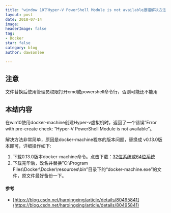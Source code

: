 ```yaml
---
title: "window 10下Hyper-V PowerShell Module is not available报错解决方法"
layout: post
date: 2018-07-14
image: 
headerImage: false
tag:
- Docker
star: false
category: blog
author: dawsonlee

---
```


  [1]:  https://blog.csdn.net/harxingxing/article/details/docker-machine-Windows-i386.exe
  [2]:  https://github.com/harxingxing/favorite/raw/master/docker/docker-machine-Windows-x86_64.exe


##  注意
文件替换后使用管理员权限打开cmd或powershell命令行，否则可能还不能用

##  本结内容
在win10使用docker-machine创建Hyper-v虚拟机时，返回了一个错误”Error with pre-create check: “Hyper-V PowerShell Module is not available”。

解决方法非常简单，原因是docker-machine程序的版本问题，替换成 v0.13.0版本即可，详细操作如下:

1.  下载0.13.0版本docker-machine命令。点击下载：[32位系统][1]或[64位系统][2]
2.  下载完毕后，改名并替换”C:\Program Files\Docker\Docker\resources\bin”目录下的“docker-machine.exe”的文件，原文件最好备份一下。


####  参考

*  [https://blog.csdn.net/harxingxing/article/details/80495841](https://blog.csdn.net/harxingxing/article/details/80495841)


